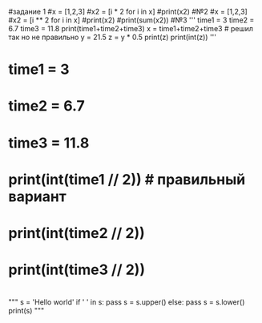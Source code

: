 #задание 1
#x = [1,2,3]
#x2 = [i * 2 for i in x]
#print(x2)
#№2
#x = [1,2,3]
#x2 = [i ** 2 for i in x]
#print(x2)
#print(sum(x2))
#№3
'''
time1 = 3
time2 = 6.7
time3 = 11.8
print(time1+time2+time3)
x = time1+time2+time3  # решил так но не правильно
y = 21.5
z = y * 0.5
print(z)
print(int(z))
'''
# time1 = 3 #
# time2 = 6.7 #
# time3 = 11.8 #
#
# print(int(time1 // 2))   # правильный вариант
# print(int(time2 // 2))
# print(int(time3 // 2))
#
"""
s = 'Hello world'
if ' ' in s:
    pass
    s = s.upper()
else:
    pass
    s = s.lower()
print(s)
"""










